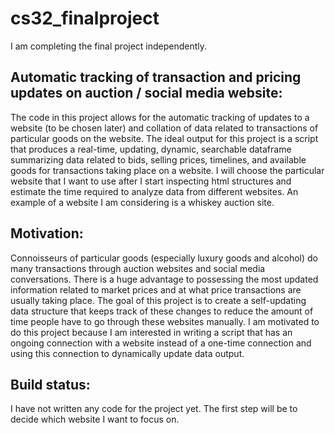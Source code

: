 # cs32_finalproject

I am completing the final project independently.

## Automatic tracking of transaction and pricing updates on auction / social media website:
The code in this project allows for the automatic tracking of updates to a website (to be chosen later) and collation of data related to transactions of particular goods on the website. The ideal output for this project is a script that produces a real-time, updating, dynamic, searchable dataframe summarizing data related to bids, selling prices, timelines, and available goods for transactions taking place on a website. I will choose the particular website that I want to use after I start inspecting html structures and estimate the time required to analyze data from different websites. An example of a website I am considering is a whiskey auction site.

## Motivation:
Connoisseurs of particular goods (especially luxury goods and alcohol) do many transactions through auction websites and social media conversations. There is a huge advantage to possessing the most updated information related to market prices and at what price transactions are usually taking place. The goal of this project is to create a self-updating data structure that keeps track of these changes to reduce the amount of time people have to go through these websites manually. I am motivated to do this project because I am interested in writing a script that has an ongoing connection with a website instead of a one-time connection and using this connection to dynamically update data output.

## Build status: 
I have not written any code for the project yet. The first step will be to decide which website I want to focus on. 

